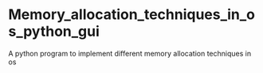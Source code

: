 # Memory_allocation_techniques_in_os_python_gui
A python program to implement different memory allocation techniques in os
